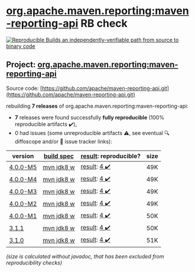 [org.apache.maven.reporting:maven-reporting-api](https://central.sonatype.com/artifact/org.apache.maven.reporting/maven-reporting-api/4.0.0-M5/versions) RB check
=======

[![Reproducible Builds](https://reproducible-builds.org/images/logos/rb.svg) an independently-verifiable path from source to binary code](https://reproducible-builds.org/)

## Project: [org.apache.maven.reporting:maven-reporting-api](https://central.sonatype.com/artifact/org.apache.maven.reporting/maven-reporting-api/4.0.0-M5/versions)

Source code: [https://github.com/apache/maven-reporting-api.git](https://github.com/apache/maven-reporting-api.git)

rebuilding **7 releases** of org.apache.maven.reporting:maven-reporting-api:
- **7** releases were found successfully **fully reproducible** (100% reproducible artifacts :heavy_check_mark:),
- 0 had issues (some unreproducible artifacts :warning:, see eventual :mag: diffoscope and/or :memo: issue tracker links):

| version | [build spec](/BUILDSPEC.md) | [result](https://reproducible-builds.org/docs/jvm/): reproducible? | size |
| -- | --------- | ------ | -- |
| [4.0.0-M5](https://central.sonatype.com/artifact/org.apache.maven.reporting/maven-reporting-api/4.0.0-M5/pom) | [mvn jdk8 w](maven-reporting-api-4.0.0-M5.buildspec) | [result](maven-reporting-api-4.0.0-M5.buildinfo): [4 :heavy_check_mark: ](maven-reporting-api-4.0.0-M5.buildcompare) | 49K |
| [4.0.0-M4](https://central.sonatype.com/artifact/org.apache.maven.reporting/maven-reporting-api/4.0.0-M4/pom) | [mvn jdk8 w](maven-reporting-api-4.0.0-M4.buildspec) | [result](maven-reporting-api-4.0.0-M4.buildinfo): [4 :heavy_check_mark: ](maven-reporting-api-4.0.0-M4.buildcompare) | 49K |
| [4.0.0-M3](https://central.sonatype.com/artifact/org.apache.maven.reporting/maven-reporting-api/4.0.0-M3/pom) | [mvn jdk8 w](maven-reporting-api-4.0.0-M3.buildspec) | [result](maven-reporting-api-4.0.0-M3.buildinfo): [4 :heavy_check_mark: ](maven-reporting-api-4.0.0-M3.buildcompare) | 49K |
| [4.0.0-M2](https://central.sonatype.com/artifact/org.apache.maven.reporting/maven-reporting-api/4.0.0-M2/pom) | [mvn jdk8 w](maven-reporting-api-4.0.0-M2.buildspec) | [result](maven-reporting-api-4.0.0-M2.buildinfo): [4 :heavy_check_mark: ](maven-reporting-api-4.0.0-M2.buildcompare) | 49K |
| [4.0.0-M1](https://central.sonatype.com/artifact/org.apache.maven.reporting/maven-reporting-api/4.0.0-M1/pom) | [mvn jdk8 w](maven-reporting-api-4.0.0-M1.buildspec) | [result](maven-reporting-api-4.0.0-M1.buildinfo): [4 :heavy_check_mark: ](maven-reporting-api-4.0.0-M1.buildcompare) | 50K |
| [3.1.1](https://central.sonatype.com/artifact/org.apache.maven.reporting/maven-reporting-api/3.1.1/pom) | [mvn jdk8 w](maven-reporting-api-3.1.1.buildspec) | [result](maven-reporting-api-3.1.1.buildinfo): [4 :heavy_check_mark: ](maven-reporting-api-3.1.1.buildcompare) | 50K |
| [3.1.0](https://central.sonatype.com/artifact/org.apache.maven.reporting/maven-reporting-api/3.1.0/pom) | [mvn jdk8 w](maven-reporting-api-3.1.0.buildspec) | [result](maven-reporting-api-3.1.0.buildinfo): [4 :heavy_check_mark: ](maven-reporting-api-3.1.0.buildcompare) | 51K |

<i>(size is calculated without javadoc, that has been excluded from reproducibility checks)</i>
